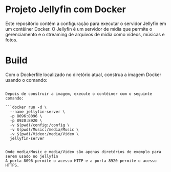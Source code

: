 # Projeto Jellyfin com Docker

Este repositório contém a configuração para executar o servidor Jellyfin em um contêiner Docker. O Jellyfin é um servidor de mídia que permite o gerenciamento e o streaming de arquivos de mídia como vídeos, músicas e fotos.

# Build
Com o Dockerfile localizado no diretório atual, construa a imagem Docker usando o comando:

```docker build -t jellyfin-server .

Depois de construir a imagem, execute o contêiner com o seguinte comando:

```docker run -d \
  --name jellyfin-server \
  -p 8096:8096 \
  -p 8920:8920 \
  -v $(pwd)/config:/config \
  -v $(pwd)/Music:/media/Music \
  -v $(pwd)/Video:/media/Video \
  jellyfin-server


Onde media/Music e media/Video são apenas diretórios de exemplo para serem usado no jellyfin
A porta 8096 permite o acesso HTTP e a porta 8920 permite o acesso HTTPS.